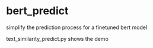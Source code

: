 # bert_predict
simplify the prediction process for a finetuned bert model

text_similarity_predict.py shows the demo
